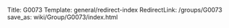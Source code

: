 Title: G0073
Template: general/redirect-index
RedirectLink: /groups/G0073
save_as: wiki/Group/G0073/index.html